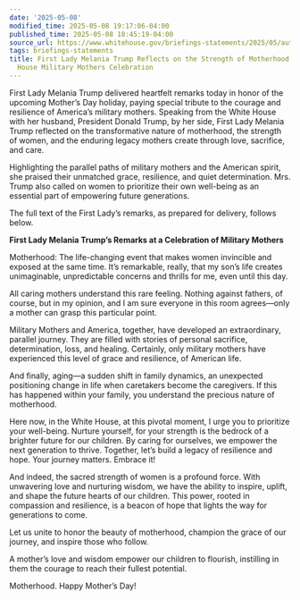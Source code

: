 ```yaml
---
date: '2025-05-08'
modified_time: 2025-05-08 19:17:06-04:00
published_time: 2025-05-08 18:45:19-04:00
source_url: https://www.whitehouse.gov/briefings-statements/2025/05/auto-draft/
tags: briefings-statements
title: First Lady Melania Trump Reflects on the Strength of Motherhood During White
  House Military Mothers Celebration
---
```

 
First Lady Melania Trump delivered heartfelt remarks today in honor of
the upcoming Mother’s Day holiday, paying special tribute to the courage
and resilience of America’s military mothers. Speaking from the White
House with her husband, President Donald Trump, by her side, First Lady
Melania Trump reflected on the transformative nature of motherhood, the
strength of women, and the enduring legacy mothers create through love,
sacrifice, and care.

Highlighting the parallel paths of military mothers and the American
spirit, she praised their unmatched grace, resilience, and quiet
determination. Mrs. Trump also called on women to prioritize their own
well-being as an essential part of empowering future generations.

The full text of the First Lady’s remarks, as prepared for delivery,
follows below.

**First Lady Melania Trump’s Remarks at a Celebration of Military
Mothers**

Motherhood: The life-changing event that makes women invincible and
exposed at the same time. It’s remarkable, really, that my son’s life
creates unimaginable, unpredictable concerns and thrills for me, even
until this day.

All caring mothers understand this rare feeling. Nothing against
fathers, of course, but in my opinion, and I am sure everyone in this
room agrees—only a mother can grasp this particular point.

Military Mothers and America, together, have developed an extraordinary,
parallel journey. They are filled with stories of personal sacrifice,
determination, loss, and healing. Certainly, only military mothers have
experienced this level of grace and resilience, of American life.

And finally, aging—a sudden shift in family dynamics, an unexpected
positioning change in life when caretakers become the caregivers. If
this has happened within your family, you understand the precious nature
of motherhood.

Here now, in the White House, at this pivotal moment, I urge you to
prioritize your well-being. Nurture yourself, for your strength is the
bedrock of a brighter future for our children. By caring for ourselves,
we empower the next generation to thrive. Together, let’s build a legacy
of resilience and hope. Your journey matters. Embrace it!

And indeed, the sacred strength of women is a profound force. With
unwavering love and nurturing wisdom, we have the ability to inspire,
uplift, and shape the future hearts of our children. This power, rooted
in compassion and resilience, is a beacon of hope that lights the way
for generations to come.

Let us unite to honor the beauty of motherhood, champion the grace of
our journey, and inspire those who follow.

A mother’s love and wisdom empower our children to flourish, instilling
in them the courage to reach their fullest potential.

Motherhood. Happy Mother’s Day!
